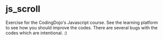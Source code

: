 js_scroll
=========

Exercise for the CodingDojo's Javascript course. 
 See the learning platform to see how you should improve the codes. 
 There are several bugs with the codes which are intentional. :)
